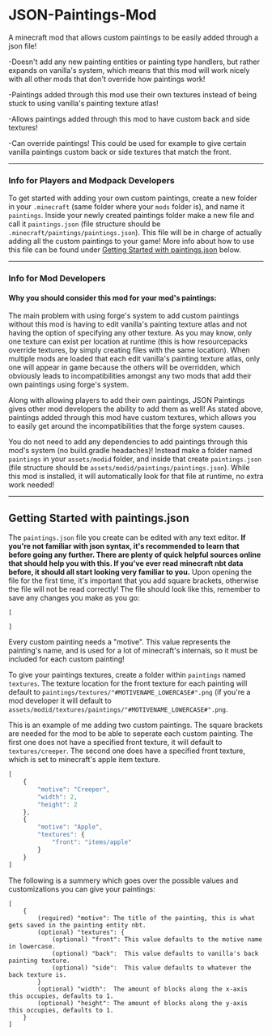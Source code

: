 # JSON-Paintings-Mod
A minecraft mod that allows custom paintings to be easily added through a json file!

-Doesn't add any new painting entities or painting type handlers, but rather expands on vanilla's system, which means that this mod will work nicely with all other mods that don't override how paintings work!

-Paintings added through this mod use their own textures instead of being stuck to using vanilla's painting texture atlas!

-Allows paintings added through this mod to have custom back and side textures!

-Can override paintings! This could be used for example to give certain vanilla paintings custom back or side textures that match the front.

---

### Info for Players and Modpack Developers
To get started with adding your own custom paintings, create a new folder in your `.minecraft` (same folder where your `mods` folder is), and name it `paintings`.
Inside your newly created paintings folder make a new file and call it `paintings.json` (file structure should be `.minecraft/paintings/paintings.json`). This file will be in charge of actually adding all the custom paintings to your game! More info about how to use this file can be found under [Getting Started with paintings.json](https://github.com/jbredwards/JSON-Paintings-Mod#getting-started-with-paintingsjson) below.

---

### Info for Mod Developers
#### Why you should consider this mod for your mod's paintings:
The main problem with using forge's system to add custom paintings without this mod is having to edit vanilla's painting texture atlas and not having the option of specifying any other texture. As you may know, only one texture can exist per location at runtime (this is how resourcepacks override textures, by simply creating files with the same location). When multiple mods are loaded that each edit vanilla's painting texture atlas, only one will appear in game because the others will be overridden, which obviously leads to incompatibilities amongst any two mods that add their own paintings using forge's system.

Along with allowing players to add their own paintings, JSON Paintings gives other mod developers the ability to add them as well! As stated above, paintings added through this mod have custom textures, which allows you to easily get around the incompatibilities that the forge system causes.

You do not need to add any dependencies to add paintings through this mod's system (no build.gradle headaches)! Instead make a folder named `paintings` in your `assets/modid` folder, and inside that create `paintings.json` (file structure should be `assets/modid/paintings/paintings.json`). While this mod is installed, it will automatically look for that file at runtime, no extra work needed!

---

## Getting Started with paintings.json
The `paintings.json` file you create can be edited with any text editor. **If you're not familiar with json syntax, it's recommended to learn that before going any further. There are plenty of quick helpful sources online that should help you with this. If you've ever read minecraft nbt data before, it should all start looking very familiar to you.** Upon opening the file for the first time, it's important that you add square brackets, otherwise the file will not be read correctly! The file should look like this, remember to save any changes you make as you go:
```
[

]
```
Every custom painting needs a "motive". This value represents the painting's name, and is used for a lot of minecraft's internals, so it must be included for each custom painting!

To give your paintings textures, create a folder within `paintings` named `textures`. The texture location for the front texture for each painting will default to `paintings/textures/"#MOTIVENAME_LOWERCASE#".png` (if you're a mod developer it will default to `assets/modid/textures/paintings/"#MOTIVENAME_LOWERCASE#".png`.

This is an example of me adding two custom paintings. The square brackets are needed for the mod to be able to seperate each custom painting.
The first one does not have a specified front texture, it will default to `textures/creeper`. The second one does have a specified front texture, which is set to minecraft's apple item texture.
```js
[
    {
        "motive": "Creeper",
        "width": 2,
        "height": 2
    },
    {
        "motive": "Apple",
        "textures": {
            "front": "items/apple"
        }
    }
]
```
The following is a summery which goes over the possible values and customizations you can give your paintings:
```
[
    {
        (required) "motive": The title of the painting, this is what gets saved in the painting entity nbt.
        (optional) "textures": {
            (optional) "front": This value defaults to the motive name in lowercase.
            (optional) "back":  This value defaults to vanilla's back painting texture.
            (optional) "side":  This value defaults to whatever the back texture is.
        }
        (optional) "width":  The amount of blocks along the x-axis this occupies, defaults to 1.
        (optional) "height": The amount of blocks along the y-axis this occupies, defaults to 1.
    }
]
```

